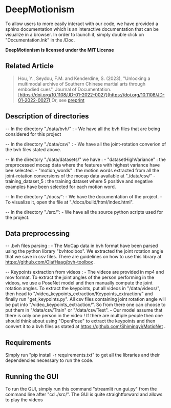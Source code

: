 # DeepMotionism

To allow users to more easily interact with our code, we have provided a sphinx documentation which is an interactive documentation that can be visualize in a browser.
In order to launch it, simply double click on "Documentation.lnk" in the /Doc.

**DeepMotionism is licensed under the MIT License**

## Related Article

> Hou, Y., Seydou, F.M. and Kenderdine, S. (2023), "Unlocking a multimodal archive of Southern Chinese martial arts through embodied cues", Journal of Documentation. [https://doi.org/10.1108/JD-01-2022-0027](https://doi.org/10.1108/JD-01-2022-0027) 
> Or, see [preprint](https://www.researchgate.net/publication/370497096_Unlocking_a_multimodal_archive_of_Southern_Chinese_martial_arts_through_embodied_cues)

## Description of directories

-- In the directory "./data/bvh/" : 
	- We have all the bvh files that are being considered for this project

-- In the directory "./data/csv/" : 
	-  We have all the joint-rotation converion of the bvh files stated above.

-- In the directory "./data/datasets/" we have : 
	- "datasetHighVariance" : the preprocessed mocap data where the features with highest variance have bee selected.
	- "motion_words" : the motion words extracted from all the joint-rotation conversions of the mocap data available at "./data/csv/"
	- training_dataset_5 : the training dataset where 5 positive and negative examples have been selected for each motion word.

-- In the directory "./docs/":
	- We have the documentation of the project.
	- To visualize it, open the file at "./docs/build/html/index.html".

-- In the directory "./src/":
	- We have all the source python scripts used for the project.
	
## Data preprocessing

-- .bvh files parsing :
    - The MoCap data in bvh format have been parsed using the python library "bvhtoolbox". We extracted the joint rotation angle that we save in csv files.
      There are guidelines on how to use this library at https://github.com/OlafHaag/bvh-toolbox .

-- Keypoints extraction from videos :
    - The videos are provided in mp4 and mov format. To extract the joint angles of the person performing in the videos, we use a PoseNet model and then manually compute the joint rotation angles.
      To extract the keypoints, put all videos in "/data/videos/", then head to "/video_keypoints_extraction/Keypoints_extraction/" and finally run "get_keypoints.py". 
      All csv files containing joint rotation angle will be put into "/video_keypoints_extraction/". So from there one can choose to put them in "/data/csv/Train" or "/data/csv/Test".
    - Our model assume that there is only one person in the video ! If there are multiple people then one should think about using "OpenPose" to extract the keypoints and then convert it to a bvh files as stated at https://github.com/Shimingyi/MotioNet .
    
    
## Requirements
Simply run "pip install -r requirements.txt" to get all the libraries and their dependencies necessary to run the code.


## Running the GUI
To run the GUI, simply run this command "streamlit run gui.py" from the command line after "cd ./src/".
The GUI is quite straightforward and allows to play the videos

